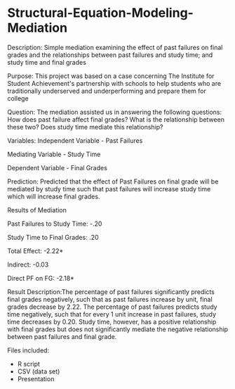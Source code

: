 # Structural-Equation-Modeling-Mediation
Description: Simple mediation examining the effect of past failures on final grades and the relationships between past failures and study time; and study time and final grades

Purpose: This project was based on a case concerning The Institute for Student Achievement's partnership with schools to help students who are traditionally underserved and underperforming and prepare them for college

Question: The mediation assisted us in answering the following questions:
How does past failure affect final grades? What is the relationship between these two? Does study time mediate this relationship?


Variables:
Independent Variable - Past Failures

Mediating Variable - Study Time

Dependent Variable - Final Grades

Prediction: Predicted that the effect of Past Failures on final grade will be mediated by study time such that past failures will increase study time which will increase final grades.


Results of Mediation

Past Failures to Study Time: -.20

Study Time to Final Grades: .20

Total Effect: -2.22*

Indirect: -0.03

Direct PF on FG: -2.18*


Result Description:The percentage of past failures significantly predicts final grades negatively, such that as past failures increase by unit, final grades decrease by 2.22. 
The percentage of past failures predicts study time negatively, such that for every 1 unit increase in past failures, study time decreases by 0.20.
Study time, however, has a positive relationship with final grades but does not significantly mediate the negative relationship between past failures and final grade.

Files included:
- R script
- CSV (data set)
- Presentation
